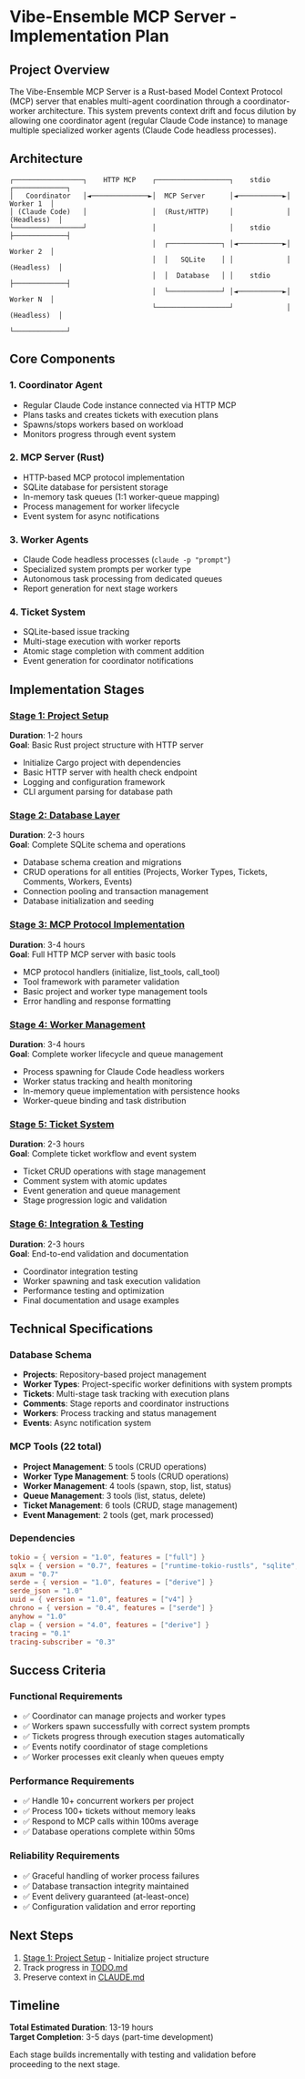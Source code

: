 # Vibe-Ensemble MCP Server - Implementation Plan

## Project Overview

The Vibe-Ensemble MCP Server is a Rust-based Model Context Protocol (MCP) server that enables multi-agent coordination through a coordinator-worker architecture. This system prevents context drift and focus dilution by allowing one coordinator agent (regular Claude Code instance) to manage multiple specialized worker agents (Claude Code headless processes).

## Architecture

```
┌─────────────────┐    HTTP MCP    ┌──────────────────┐    stdio    ┌─────────────┐
│   Coordinator   │◄──────────────►│  MCP Server      │◄───────────►│   Worker 1  │
│ (Claude Code)   │                │  (Rust/HTTP)     │             │ (Headless)  │
└─────────────────┘                │                  │    stdio    ├─────────────┤
                                   │  ┌─────────────┐ │◄───────────►│   Worker 2  │
                                   │  │   SQLite    │ │             │ (Headless)  │
                                   │  │  Database   │ │    stdio    ├─────────────┤
                                   │  └─────────────┘ │◄───────────►│   Worker N  │
                                   └──────────────────┘             │ (Headless)  │
                                                                    └─────────────┘
```

## Core Components

### 1. Coordinator Agent
- Regular Claude Code instance connected via HTTP MCP
- Plans tasks and creates tickets with execution plans
- Spawns/stops workers based on workload
- Monitors progress through event system

### 2. MCP Server (Rust)
- HTTP-based MCP protocol implementation
- SQLite database for persistent storage
- In-memory task queues (1:1 worker-queue mapping)
- Process management for worker lifecycle
- Event system for async notifications

### 3. Worker Agents
- Claude Code headless processes (`claude -p "prompt"`)
- Specialized system prompts per worker type
- Autonomous task processing from dedicated queues
- Report generation for next stage workers

### 4. Ticket System
- SQLite-based issue tracking
- Multi-stage execution with worker reports
- Atomic stage completion with comment addition
- Event generation for coordinator notifications

## Implementation Stages

### [Stage 1: Project Setup](stages/STAGE_1_PROJECT_SETUP.md)
**Duration**: 1-2 hours  
**Goal**: Basic Rust project structure with HTTP server

- Initialize Cargo project with dependencies
- Basic HTTP server with health check endpoint
- Logging and configuration framework
- CLI argument parsing for database path

### [Stage 2: Database Layer](stages/STAGE_2_DATABASE_LAYER.md)
**Duration**: 2-3 hours  
**Goal**: Complete SQLite schema and operations

- Database schema creation and migrations
- CRUD operations for all entities (Projects, Worker Types, Tickets, Comments, Workers, Events)
- Connection pooling and transaction management
- Database initialization and seeding

### [Stage 3: MCP Protocol Implementation](stages/STAGE_3_MCP_PROTOCOL.md)
**Duration**: 3-4 hours  
**Goal**: Full HTTP MCP server with basic tools

- MCP protocol handlers (initialize, list_tools, call_tool)
- Tool framework with parameter validation
- Basic project and worker type management tools
- Error handling and response formatting

### [Stage 4: Worker Management](stages/STAGE_4_WORKER_MANAGEMENT.md)
**Duration**: 3-4 hours  
**Goal**: Complete worker lifecycle and queue management

- Process spawning for Claude Code headless workers
- Worker status tracking and health monitoring
- In-memory queue implementation with persistence hooks
- Worker-queue binding and task distribution

### [Stage 5: Ticket System](stages/STAGE_5_TICKET_SYSTEM.md)
**Duration**: 2-3 hours  
**Goal**: Complete ticket workflow and event system

- Ticket CRUD operations with stage management
- Comment system with atomic updates
- Event generation and queue management
- Stage progression logic and validation

### [Stage 6: Integration & Testing](stages/STAGE_6_INTEGRATION_TESTING.md)
**Duration**: 2-3 hours  
**Goal**: End-to-end validation and documentation

- Coordinator integration testing
- Worker spawning and task execution validation
- Performance testing and optimization
- Final documentation and usage examples

## Technical Specifications

### Database Schema
- **Projects**: Repository-based project management
- **Worker Types**: Project-specific worker definitions with system prompts
- **Tickets**: Multi-stage task tracking with execution plans
- **Comments**: Stage reports and coordinator instructions
- **Workers**: Process tracking and status management
- **Events**: Async notification system

### MCP Tools (22 total)
- **Project Management**: 5 tools (CRUD operations)
- **Worker Type Management**: 5 tools (CRUD operations)
- **Worker Management**: 4 tools (spawn, stop, list, status)
- **Queue Management**: 3 tools (list, status, delete)
- **Ticket Management**: 6 tools (CRUD, stage management)
- **Event Management**: 2 tools (get, mark processed)

### Dependencies
```toml
tokio = { version = "1.0", features = ["full"] }
sqlx = { version = "0.7", features = ["runtime-tokio-rustls", "sqlite", "chrono", "uuid"] }
axum = "0.7"
serde = { version = "1.0", features = ["derive"] }
serde_json = "1.0"
uuid = { version = "1.0", features = ["v4"] }
chrono = { version = "0.4", features = ["serde"] }
anyhow = "1.0"
clap = { version = "4.0", features = ["derive"] }
tracing = "0.1"
tracing-subscriber = "0.3"
```

## Success Criteria

### Functional Requirements
- ✅ Coordinator can manage projects and worker types
- ✅ Workers spawn successfully with correct system prompts
- ✅ Tickets progress through execution stages automatically
- ✅ Events notify coordinator of stage completions
- ✅ Worker processes exit cleanly when queues empty

### Performance Requirements
- ✅ Handle 10+ concurrent workers per project
- ✅ Process 100+ tickets without memory leaks
- ✅ Respond to MCP calls within 100ms average
- ✅ Database operations complete within 50ms

### Reliability Requirements
- ✅ Graceful handling of worker process failures
- ✅ Database transaction integrity maintained
- ✅ Event delivery guaranteed (at-least-once)
- ✅ Configuration validation and error reporting

## Next Steps

1. [Stage 1: Project Setup](stages/STAGE_1_PROJECT_SETUP.md) - Initialize project structure
2. Track progress in [TODO.md](TODO.md)
3. Preserve context in [CLAUDE.md](CLAUDE.md)

## Timeline

**Total Estimated Duration**: 13-19 hours  
**Target Completion**: 3-5 days (part-time development)

Each stage builds incrementally with testing and validation before proceeding to the next stage.